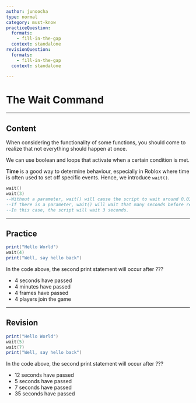 ```yaml
---
author: junoocha
type: normal
category: must-know
practiceQuestion:
  formats:
    - fill-in-the-gap
  context: standalone
revisionQuestion:
  formats:
    - fill-in-the-gap
  context: standalone

---
```


# The Wait Command
---

## Content

When considering the functionality of some functions, you should come to realize that not everything should happen at once. 

We can use boolean and loops that activate when a certain condition is met.

**Time** is a good way to determine behaviour, especially in Roblox where time is often used to set off specific events. Hence, we introduce `wait()`.

```lua
wait()
wait(3)
--Without a parameter, wait() will cause the script to wait around 0.03 seconds before reading the next line
--If there is a parameter, wait() will wait that many seconds before reading the next line
--In this case, the script will wait 3 seconds.

```

---

## Practice
```lua
print("Hello World")
wait(4)
print("Well, say hello back")
```
In the code above, the second print statement will occur after ???

- 4 seconds have passed
- 4 minutes have passed
- 4 frames have passed
- 4 players join the game

---

## Revision

```lua
print("Hello World")
wait(5)
wait(7)
print("Well, say hello back")
```
In the code above, the second print statement will occur after ???

- 12 seconds have passed
- 5 seconds have passed
- 7 seconds have passed
- 35 seconds have passed